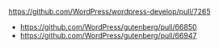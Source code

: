 https://github.com/WordPress/wordpress-develop/pull/7265

* https://github.com/WordPress/gutenberg/pull/66850
* https://github.com/WordPress/gutenberg/pull/66947
